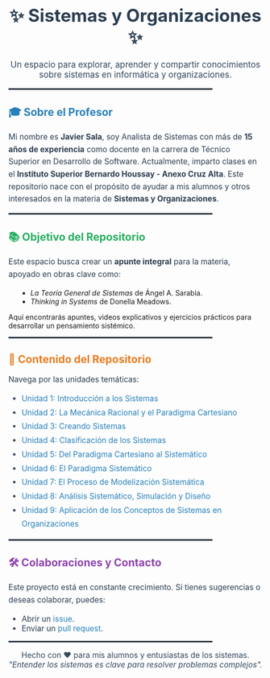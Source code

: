 <h1 align="center" style="font-size: 2.5em; color: #2c3e50;">✨ Sistemas y Organizaciones ✨</h1>

<p align="center" style="font-size: 1.2em; color: #34495e;">
  Un espacio para explorar, aprender y compartir conocimientos sobre sistemas en informática y organizaciones.
</p>

<hr style="border: 1px solid #2c3e50; width: 80%;">

<h2 style="color: #2980b9;">🎓 Sobre el Profesor</h2>
<p style="font-size: 1.1em; line-height: 1.6; color: #2c3e50;">
  Mi nombre es <strong>Javier Sala</strong>, soy Analista de Sistemas con más de <strong>15 años de experiencia</strong> como docente en la carrera de Técnico Superior en Desarrollo de Software.
  Actualmente, imparto clases en el <strong>Instituto Superior Bernardo Houssay - Anexo Cruz Alta</strong>. 
  Este repositorio nace con el propósito de ayudar a mis alumnos y otros interesados en la materia de 
  <strong>Sistemas y Organizaciones</strong>.
</p>

<hr style="border: 1px solid #2c3e50; width: 80%;">

<h2 style="color: #27ae60;">📚 Objetivo del Repositorio</h2>
<p style="font-size: 1.1em; line-height: 1.6; color: #2c3e50;">
  Este espacio busca crear un <strong>apunte integral</strong> para la materia, apoyado en obras clave como:
  <ul style="list-style-type: disc; margin-left: 20px;">
    <li><em>La Teoría General de Sistemas</em> de Ángel A. Sarabia.</li>
    <li><em>Thinking in Systems</em> de Donella Meadows.</li>
  </ul>
  Aquí encontrarás apuntes, videos explicativos y ejercicios prácticos para desarrollar un pensamiento sistémico.
</p>

<hr style="border: 1px solid #2c3e50; width: 80%;">

<h2 style="color: #e67e22;">🔗 Contenido del Repositorio</h2>
<p style="font-size: 1.1em; color: #2c3e50;">Navega por las unidades temáticas:</p>
<ul style="font-size: 1.1em; color: #34495e; line-height: 1.8;">
  <li><a href="./Unidad1/" style="color: #2980b9; text-decoration: none;">Unidad 1: Introducción a los Sistemas</a></li>
  <li><a href="./Unidad2/" style="color: #2980b9; text-decoration: none;">Unidad 2: La Mecánica Racional y el Paradigma Cartesiano</a></li>
  <li><a href="./Unidad3/" style="color: #2980b9; text-decoration: none;">Unidad 3: Creando Sistemas</a></li>
  <li><a href="./Unidad4/" style="color: #2980b9; text-decoration: none;">Unidad 4: Clasificación de los Sistemas</a></li>
  <li><a href="./Unidad5/" style="color: #2980b9; text-decoration: none;">Unidad 5: Del Paradigma Cartesiano al Sistemático</a></li>
  <li><a href="./Unidad6/" style="color: #2980b9; text-decoration: none;">Unidad 6: El Paradigma Sistemático</a></li>
  <li><a href="./Unidad7/" style="color: #2980b9; text-decoration: none;">Unidad 7: El Proceso de Modelización Sistemática</a></li>
  <li><a href="./Unidad8/" style="color: #2980b9; text-decoration: none;">Unidad 8: Análisis Sistemático, Simulación y Diseño</a></li>
  <li><a href="./Unidad9/" style="color: #2980b9; text-decoration: none;">Unidad 9: Aplicación de los Conceptos de Sistemas en Organizaciones</a></li>
</ul>

<hr style="border: 1px solid #2c3e50; width: 80%;">

<h2 style="color: #8e44ad;">🛠️ Colaboraciones y Contacto</h2>
<p style="font-size: 1.1em; line-height: 1.6; color: #2c3e50;">
  Este proyecto está en constante crecimiento. Si tienes sugerencias o deseas colaborar, puedes:
</p>
<ul style="font-size: 1.1em; color: #2c3e50;">
  <li>Abrir un <a href="https://github.com/usuario/repositorio/issues" style="color: #2980b9; text-decoration: none;">issue</a>.</li>
  <li>Enviar un <a href="https://github.com/usuario/repositorio/pulls" style="color: #2980b9; text-decoration: none;">pull request</a>.</li>
</ul>

<hr style="border: 1px solid #2c3e50; width: 80%;">

<p align="center" style="color: #34495e; font-size: 1.1em;">
  Hecho con ❤️ para mis alumnos y entusiastas de los sistemas.<br>
  <i>"Entender los sistemas es clave para resolver problemas complejos".</i>
</p>


